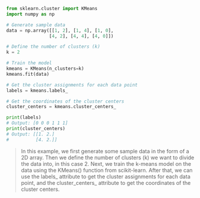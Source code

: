 ```python
from sklearn.cluster import KMeans
import numpy as np

# Generate sample data
data = np.array([[1, 2], [1, 4], [1, 0],
                [4, 2], [4, 4], [4, 0]])

# Define the number of clusters (k)
k = 2

# Train the model
kmeans = KMeans(n_clusters=k)
kmeans.fit(data)

# Get the cluster assignments for each data point
labels = kmeans.labels_

# Get the coordinates of the cluster centers
cluster_centers = kmeans.cluster_centers_

print(labels)
# Output: [0 0 0 1 1 1]
print(cluster_centers)
# Output: [[1. 2.]
#          [4. 2.]]

```

> In this example, we first generate some sample data in the form of a 2D array. Then we define the number of clusters (k) we want to divide the data into, in this case 2. Next, we train the k-means model on the data using the KMeans() function from scikit-learn. After that, we can use the labels_ attribute to get the cluster assignments for each data point, and the cluster_centers_ attribute to get the coordinates of the cluster centers.

